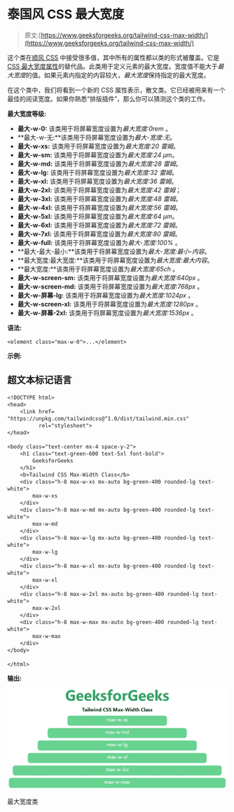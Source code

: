 # 泰国风 CSS 最大宽度

> 原文:[https://www.geeksforgeeks.org/tailwind-css-max-width/](https://www.geeksforgeeks.org/tailwind-css-max-width/)

这个类在[顺风 CSS](https://www.geeksforgeeks.org/css-tailwind-introduction/) 中接受很多值，其中所有的属性都以类的形式被覆盖。它是 [CSS 最大宽度属性](https://www.geeksforgeeks.org/css-max-width-property/)的替代品。此类用于定义元素的最大宽度。宽度值不能大于*最大宽度*的值。如果元素内指定的内容较大，*最大宽度*保持指定的最大宽度。

在这个类中，我们将看到一个新的 CSS 属性表示，散文类。它已经被用来有一个最佳的阅读宽度。如果你熟悉“排版插件”，那么你可以猜测这个类的工作。

**最大宽度等级:**

*   **最大-w-0:** 该类用于将屏幕宽度设置为*最大宽度:0rem* 。
*   **最大-w-无:**该类用于将屏幕宽度设置为*最大-宽度:无*。
*   **最大-w-xs:** 该类用于将屏幕宽度设置为*最大宽度:20 雷姆*。
*   **最大-w-sm:** 该类用于将屏幕宽度设置为*最大宽度:24 μm*。
*   **最大-w-md:** 该类用于将屏幕宽度设置为*最大宽度:28 雷姆*。
*   **最大-w-lg:** 该类用于将屏幕宽度设置为*最大宽度:32 雷姆*。
*   **最大-w-xl:** 该类用于将屏幕宽度设置为*最大宽度:36 雷姆*。
*   **最大-w-2xl:** 该类用于将屏幕宽度设置为*最大宽度:42 雷姆*；
*   **最大-w-3xl:** 该类用于将屏幕宽度设置为*最大宽度:48 雷姆*。
*   **最大-w-4xl:** 该类用于将屏幕宽度设置为*最大宽度:56 雷姆*。
*   **最大-w-5xl:** 该类用于将屏幕宽度设置为*最大宽度:64 μm*。
*   **最大-w-6xl:** 该类用于将屏幕宽度设置为*最大宽度:72 雷姆*。
*   **最大-w-7xl:** 该类用于将屏幕宽度设置为*最大宽度:80 雷姆*。
*   **最大-w-full:** 该类用于将屏幕宽度设置为*最大-宽度:100%* 。
*   **最大-最大-最小:**该类用于将屏幕宽度设置为*最大-宽度:最小-内容*。
*   **最大宽度:最大宽度:**该类用于将屏幕宽度设置为*最大宽度:最大内容*。
*   **最大宽度:**该类用于将屏幕宽度设置为*最大宽度:65ch* 。
*   **最大-w-screen-sm:** 该类用于将屏幕宽度设置为*最大宽度:640px* 。
*   **最大-w-screen-md:** 该类用于将屏幕宽度设置为*最大宽度:768px* 。
*   **最大-w-屏幕-lg:** 该类用于将屏幕宽度设置为*最大宽度:1024px* 。
*   **最大-w-screen-xl:** 该类用于将屏幕宽度设置为*最大宽度:1280px* 。
*   **最大-w-屏幕-2xl:** 该类用于将屏幕宽度设置为*最大宽度:1536px* 。

**语法:**

```
<element class="max-w-0">...</element>
```

**示例:**

## 超文本标记语言

```
<!DOCTYPE html> 
<head> 
    <link href=
"https://unpkg.com/tailwindcss@^1.0/dist/tailwind.min.css" 
          rel="stylesheet"> 
</head> 

<body class="text-center mx-4 space-y-2"> 
    <h1 class="text-green-600 text-5xl font-bold">
        GeeksforGeeks
    </h1> 
    <b>Tailwind CSS Max-Width Class</b> 
    <div class="h-8 max-w-xs mx-auto bg-green-400 rounded-lg text-white">
        max-w-xs
    </div>
    <div class="h-8 max-w-md mx-auto bg-green-400 rounded-lg text-white">
        max-w-md
    </div>
    <div class="h-8 max-w-lg mx-auto bg-green-400 rounded-lg text-white">
        max-w-lg
    </div>
    <div class="h-8 max-w-xl mx-auto bg-green-400 rounded-lg text-white">
        max-w-xl
    </div>
    <div class="h-8 max-w-2xl mx-auto bg-green-400 rounded-lg text-white">
        max-w-2xl
    </div>
    <div class="h-8 max-w-max mx-auto bg-green-400 rounded-lg text-white">
        max-w-max
    </div>
</body> 

</html>
```

**输出:**

![](img/ca4810a973738f70d47b9b6287a3881d.png)

最大宽度类